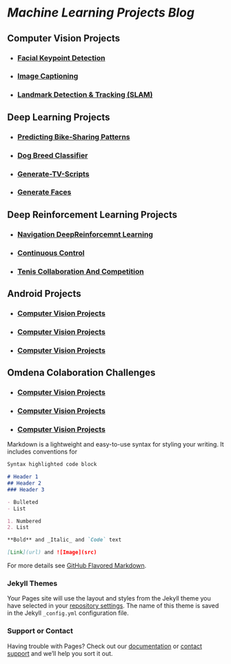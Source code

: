 # **_Machine Learning Projects Blog_**


## Computer Vision Projects 
- ### [Facial Keypoint Detection ](https://github.com/calincan2000/CVND-Facial-Keypoint-Detection)
- ### [Image Captioning ](https://github.com/calincan2000/CVND-Image-Captioning-PyTorch-)
- ### [Landmark Detection & Tracking (SLAM)](https://github.com/calincan2000/CVND-Landmark-Detection-Tracking-SLAM-)


## Deep Learning Projects 
- ### [Predicting Bike-Sharing Patterns ](https://github.com/calincan2000/project-bikesharing)
- ### [Dog Breed Classifier ](https://github.com/calincan2000/Dog-Breed-Classifier)
- ### [Generate-TV-Scripts ](https://github.com/calincan2000/Generate-TV-Scripts)
- ### [Generate Faces ](https://github.com/calincan2000/GenerateFaces)



## Deep Reinforcement Learning Projects
- ### [Navigation DeepReinforcemnt Learning ](https://github.com/calincan2000/Navigation_DeepReinforcemntLearning)
- ### [Continuous Control ](https://github.com/calincan2000/Continuous_Control)
- ### [Tenis Collaboration And Competition](https://github.com/calincan2000/TenisCollaborationAndCompetition)



## Android Projects
- ### [Computer Vision Projects ](https://github.com/calincan2000?tab=repositories)
- ### [Computer Vision Projects ](https://github.com/calincan2000?tab=repositories)
- ### [Computer Vision Projects ](https://github.com/calincan2000?tab=repositories)


## Omdena Colaboration Challenges
- ### [Computer Vision Projects ](https://github.com/calincan2000?tab=repositories)
- ### [Computer Vision Projects ](https://github.com/calincan2000?tab=repositories)
- ### [Computer Vision Projects ](https://github.com/calincan2000?tab=repositories)


Markdown is a lightweight and easy-to-use syntax for styling your writing. It includes conventions for

```markdown
Syntax highlighted code block

# Header 1
## Header 2
### Header 3

- Bulleted
- List

1. Numbered
2. List

**Bold** and _Italic_ and `Code` text

[Link](url) and ![Image](src)
```

For more details see [GitHub Flavored Markdown](https://guides.github.com/features/mastering-markdown/).

### Jekyll Themes

Your Pages site will use the layout and styles from the Jekyll theme you have selected in your [repository settings](https://github.com/calincan2000/CalincanMircea/settings). The name of this theme is saved in the Jekyll `_config.yml` configuration file.

### Support or Contact

Having trouble with Pages? Check out our [documentation](https://help.github.com/categories/github-pages-basics/) or [contact support](https://github.com/contact) and we’ll help you sort it out.



